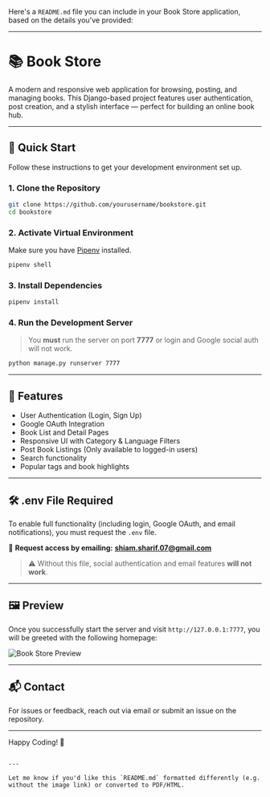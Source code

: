Here's a `README.md` file you can include in your Book Store application, based on the details you've provided:

---

# 📚 Book Store

A modern and responsive web application for browsing, posting, and managing books. This Django-based project features user authentication, post creation, and a stylish interface — perfect for building an online book hub.

---

## 🚀 Quick Start

Follow these instructions to get your development environment set up.

### 1. Clone the Repository

```bash
git clone https://github.com/yourusername/bookstore.git
cd bookstore
````

### 2. Activate Virtual Environment

Make sure you have [Pipenv](https://pipenv.pypa.io/en/latest/) installed.

```bash
pipenv shell
```

### 3. Install Dependencies

```bash
pipenv install
```

### 4. Run the Development Server

> You **must** run the server on port **7777** or login and Google social auth will not work.

```bash
python manage.py runserver 7777
```

---

## 🧪 Features

* User Authentication (Login, Sign Up)
* Google OAuth Integration
* Book List and Detail Pages
* Responsive UI with Category & Language Filters
* Post Book Listings (Only available to logged-in users)
* Search functionality
* Popular tags and book highlights

---

## 🛠 .env File Required

To enable full functionality (including login, Google OAuth, and email notifications), you must request the `.env` file.

📩 **Request access by emailing:**
**[shiam.sharif.07@gmail.com](mailto:shiam.sharif.07@gmail.com)**

> ⚠️ Without this file, social authentication and email features **will not work**.

---

## 🖼️ Preview

Once you successfully start the server and visit `http://127.0.0.1:7777`, you will be greeted with the following homepage:

![Book Store Preview](e1ef7f44-af2f-4db5-abf8-14ca919e6db8.png)

---

## 📬 Contact

For issues or feedback, reach out via email or submit an issue on the repository.

---

Happy Coding! 🚀

```

---

Let me know if you'd like this `README.md` formatted differently (e.g. without the image link) or converted to PDF/HTML.
```
